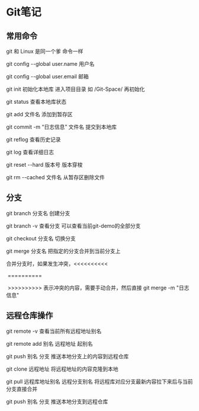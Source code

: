 # Git笔记

## 常用命令

git 和 Linux 是同一个爹 命令一样

git config --global user.name 用户名

git config --global user.email 邮箱

git init 初始化本地库  进入项目目录 如 /Git-Space/  再初始化

git status 查看本地库状态

git add 文件名 添加到暂存区

git commit -m “日志信息” 文件名 提交到本地库

git reflog 查看历史记录

git log 查看详细日志

git reset --hard 版本号 版本穿梭

git rm --cached 文件名 从暂存区删除文件

## 分支

git branch 分支名 创建分支

git branch -v 查看分支 可以查看当前git-demo的全部分支

git checkout 分支名 切换分支

git merge 分支名 把指定的分支合并到当前分支上

​	合并分支时，如果发生冲突，<<<<<<<<<<

​												   ==========

​													>>>>>>>>>> 表示冲突的内容，需要手动合并，然后直接 git merge -m "日志信息"

## 远程仓库操作

git remote -v 查看当前所有远程地址别名

git remote add 别名 远程地址 起别名

git push 别名 分支 推送本地分支上的内容到远程仓库

git clone 远程地址 将远程地址的内容克隆到本地

git pull 远程库地址别名 远程分支别名 将远程库对应分支最新内容拉下来后与当前分支直接合并

git push 别名 分支 推送本地分支到远程仓库

